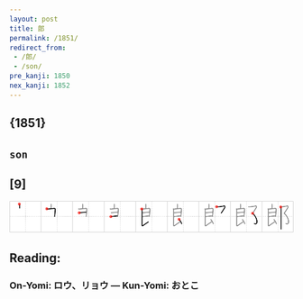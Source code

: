 ```yaml
---
layout: post
title: 郎
permalink: /1851/
redirect_from:
 - /郎/
 - /son/
pre_kanji: 1850
nex_kanji: 1852
---
```


## {1851}

## `son`

## [9]

<div class="stroke"><img src="../images/E9838E.png" /></div>

## Reading:

### On-Yomi: ロウ、リョウ &mdash; Kun-Yomi: おとこ
